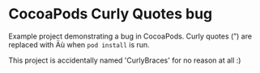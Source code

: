 CocoaPods Curly Quotes bug
====================

Example project demonstrating a bug in CocoaPods. Curly quotes (”) are replaced with Äù when `pod install` is run. 

This project is accidentally named 'CurlyBraces' for no reason at all :)
